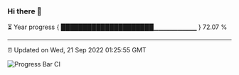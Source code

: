 ### Hi there 👋

⏳ Year progress { █████████████████████▁▁▁▁▁▁▁▁▁ } 72.07 %

---

⏰ Updated on Wed, 21 Sep 2022 01:25:55 GMT

![Progress Bar CI](https://github.com/liununu/liununu/workflows/Progress%20Bar%20CI/badge.svg)
